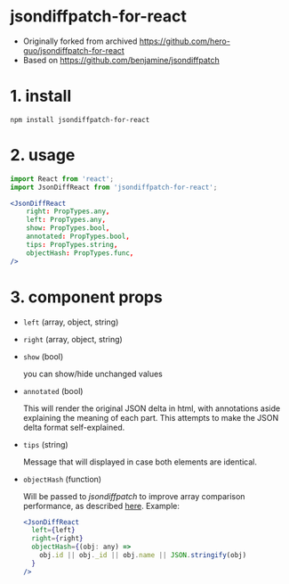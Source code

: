 # jsondiffpatch-for-react

- Originally forked from archived https://github.com/hero-guo/jsondiffpatch-for-react
- Based on https://github.com/benjamine/jsondiffpatch

# 1. install

    npm install jsondiffpatch-for-react

# 2. usage

```jsx
import React from 'react';
import JsonDiffReact from 'jsondiffpatch-for-react';

<JsonDiffReact
    right: PropTypes.any,
    left: PropTypes.any,
    show: PropTypes.bool,
    annotated: PropTypes.bool,
    tips: PropTypes.string,
    objectHash: PropTypes.func,
/>
```

# 3. component props

- `left` (array, object, string)

- `right` (array, object, string)

- `show` (bool)

  you can show/hide unchanged values

- `annotated` (bool)

  This will render the original JSON delta in html, with annotations aside explaining the meaning of each part. This attempts to make the JSON delta format self-explained.

- `tips` (string)

  Message that will displayed in case both elements are identical.

- `objectHash` (function)

  Will be passed to _jsondiffpatch_ to improve array comparison performance, as described [here](https://github.com/benjamine/jsondiffpatch/blob/master/docs/arrays.md#an-example-using-objecthash).
  Example:

  ```jsx
  <JsonDiffReact
    left={left}
    right={right}
    objectHash={(obj: any) =>
      obj.id || obj._id || obj.name || JSON.stringify(obj)
    }
  />
  ```
